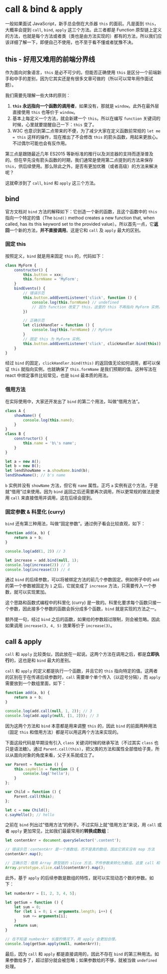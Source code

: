 # call & bind & apply

一般如果面试 JavaScript，新手总会倒在大杀器 `this` 的面前。凡是面到 `this`，大概率会提到 `call`, `bind`, `apply` 这三个方法。此三者都是 Function 原型链上定义的方法，也就是每个方法或者类（类也是由方法实现的）都有的方法，所以我们应该详细了解一下，即便自己不使用，也不至于看不懂或者犹豫不决。

## this - 好用又难用的前端分界线

作为面向对象语言，`this` 是必不可少的。但能否正确使用 `this` 是区分一个前端新手和中手的差别，因为它其实还是有很多文章可做的（所以可以常年用作面试题）。

我们需要先理解一些大体的原则：

1. **`this` 永远指向一个函数的调用者**，如果没有，那就是 `window`。此外在最外层直接使用 `this` 也等价于 `window`。
2. 基本上每定义一个方法，就会新建一个 `this`。所以在编写 `function` 关键词的时候，心里就要提醒自己一下：`this` 变了。
3. W3C 也意识到第二点带来的不便，为了减少大家在定义函数前常规的 `let me = this` 这样的操作，现在推出了不会修改 `this` 的箭头函数，用起来更放心。不过偶尔可能也会有反作用。

第三点是跟随最近几年 ES2015 等新标准的推行以及浏览器的支持而逐渐普及的。但在早先没有箭头函数的时期，我们通常是使用第二点提到的方法来保存 `this`，供后续使用。那么除此之外，是否有更加优雅（或者高级）的方法来解决呢？

这就牵涉到了 `call`, `bind` 和 `apply` 这三个方法。

## bind

官方文档对 `bind` 方法的解释如下：它创造一个新的函数，且这个函数中的 `this` 指向一个特定的值（The `bind()` method creates a new function that, when called, has its this keyword set to the provided value）。所以首先一点，它**返回**一个新的方法，**并不直接调用**。这是它和 `call` 及 `apply` 最大的区别。

### 固定 this

按照定义，`bind` 就是用来固定 `this` 的，代码如下：

```javascript
class MyForm {
    constructor() {
        this.button = xxx;
        this.formName = 'MyForm';
    }
    bindEvents() {
        // 错误示范
        this.button.addEventListener('click', function () {
            console.log(this.formName) // undefined
            // 因为 function 改变了 this，这里的 this 不再指向 MyForm 实例，而是 this.button 这个 DOM 元素了。
        })

        // 正确示范
        let clickHandler = function () {
            console.log(this.formName) // MyForm
        }
        // 固定 this 为 MyForm 实例。
        this.button.addEventListener('click', clickHandler.bind(this))
    }
}
```

经过 `bind` 的固定，`clickHandler.bind(this)` 的返回值无论如何调用，都可以保证 `this` 就指向实例，也就确保了 `this.formName` 是我们预期的值。这种写法在 react 中绑定事件比较常见，也是 `bind` 最本质的用法。

### 借用方法

在实际使用中，大家还开发出了 `bind` 的第二个用法，叫做“借用方法”。

```javascript
class A {
    showName() {
        console.log(this.name);
    }
}
class B {
    constructor() {
        this.name = 'b\'s name';
    }
}

let a = new A();
let b = new B();
let lendShowName = a.showName.bind(b);
lendShowName(); // b's name
```

`b` 实例并没有 `showName` 方法，但它有 `name` 属性。正巧 `a` 实例有这个方法，于是就“借用”过来使用。因为 `bind` 返回之后还需要再次调用，所以更常规的做法是使用 `call` 来直接借用并调用，这在后续会提到。

### 固定参数 & 科里化 (curry)

`bind` 还有第三种用法，叫做“固定参数”。通过例子看会比较直观，如下：

```javascript
function add(a, b) {
    return a + b;
}

console.log(add(1, 2)) // 3

let increase = add.bind(null, 1);
console.log(increase(2)) // 3
console.log(increase(3)) // 4
```

通过 `bind` 的后续参数，可以将被绑定方法的前几个参数固定。例如例子中的 `add` 的第一个参数被固定为 `1` 之后，它就变成了 `increase` 方法，只需要传入一个参数，就可以实现累加。

这个思路和函数式编程中的科里化 (curry) 是一致的。科里化要求每个函数只接一个参数，因此接多个参数的函数会拆分成多个函数，`bind` 就是实现的方法之一。

额外提一句，经过 `bind` 之后的函数，如果给的参数超过限制，则会被忽略。因此如果调用 `increase(3, 4, 5)` 效果等价于 `increase(3)`。

## call & apply

`call` 和 `apply` 比较类似，因此放在一起说。这两个方法在调用之后，都是**立即执行**的，这也是和 `bind` 最大的差别。

`call` 和 `apply` 的定义都是执行一个函数，并且它的 `this` 指向特定的值。这两者的区别在于在传递后续参数时，`call` 需要单个单个传入（以逗号分隔），而 `apply` 需要放到一个数组里面，如下：

```javascript
function add(a, b) {
    return a + b;
}

console.log(add.call(null, 1, 2)); // 3
console.log(add.apply(null, [1, 2])); // 3
```

因为这两个方法和 `bind` 本意都是用来调整 `this` 的，因此 `bind` 的前面两种用法（固定 `this` 和借用方法）都是可以用这两个方法来实现的。

下面这段代码是早期没有引入 `class` 关键词时候的继承写法（不过其实 `class` 也只是语法糖）。通过 `Parent.call(this)`，把父类的方法和属性全部借给子类，所以从面向对象的角度来看，父子关系就成立了。

```javascript
var Parent = function () {
    this.sayHello = function () {
        console.log('hello');
    }
};

var Child = function () {
    Parent.call(this);
};

let c = new Child();
c.sayHello(); // hello
```

之前在 `bind` 列出过”借用方法“的例子。不过实际上就“借用方法”来说，用 `call` 或者 `apply` 更加常见，比如我们最最常用的**转换成数组**：

```javascript
let contentArr = document.querySelector('.content');

// 错误示范：contentArr 是一个类数组，而不是真的数组，因此它其实没有 map 方法
contentArr.map();

// 正确示范：借用 Array 原型链的 slice 方法，不传参数来转化为数组。这里 call 和 apply 都可以。
Array.prototype.slice.call(contentArr).map();
```

此外，基于 `apply` 的后续参数是数组的特性，就可以实现动态个数的参数。如下：

```javascript
let numberArr = [1, 2, 3, 4, 5];

let getSum = function () {
    let sum = 0;
    for (let i = 0; i < arguments.length; i++) {
        sum += arguments[i];
    }
    return sum;
}

// 在不知道 numberArr 长度的情况下，用 apply 会更加合理。
console.log(getSum.apply(null, numberArr));
```

最后，因为 `call` 和 `apply` 都是直接调用的，因此不存在 `bind` 的第三种用法。如果参数给多了，超过部分就会被忽略；如果参数给的不够，就被当做 `undefined` 处理。